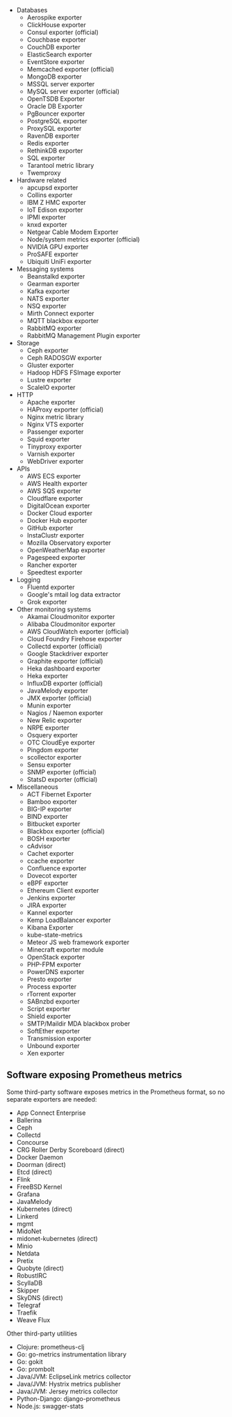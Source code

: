 

- Databases
    - Aerospike exporter
    - ClickHouse exporter
    - Consul exporter (official)
    - Couchbase exporter
    - CouchDB exporter
    - ElasticSearch exporter
    - EventStore exporter
    - Memcached exporter (official)
    - MongoDB exporter
    - MSSQL server exporter
    - MySQL server exporter (official)
    - OpenTSDB Exporter
    - Oracle DB Exporter
    - PgBouncer exporter
    - PostgreSQL exporter
    - ProxySQL exporter
    - RavenDB exporter
    - Redis exporter
    - RethinkDB exporter
    - SQL exporter
    - Tarantool metric library
    - Twemproxy
- Hardware related
    - apcupsd exporter
    - Collins exporter
    - IBM Z HMC exporter
    - IoT Edison exporter
    - IPMI exporter
    - knxd exporter
    - Netgear Cable Modem Exporter
    - Node/system metrics exporter (official)
    - NVIDIA GPU exporter
    - ProSAFE exporter
    - Ubiquiti UniFi exporter
- Messaging systems
    - Beanstalkd exporter
    - Gearman exporter
    - Kafka exporter
    - NATS exporter
    - NSQ exporter
    - Mirth Connect exporter
    - MQTT blackbox exporter
    - RabbitMQ exporter
    - RabbitMQ Management Plugin exporter
- Storage
    - Ceph exporter
    - Ceph RADOSGW exporter
    - Gluster exporter
    - Hadoop HDFS FSImage exporter
    - Lustre exporter
    - ScaleIO exporter
- HTTP
    - Apache exporter
    - HAProxy exporter (official)
    - Nginx metric library
    - Nginx VTS exporter
    - Passenger exporter
    - Squid exporter
    - Tinyproxy exporter
    - Varnish exporter
    - WebDriver exporter
- APIs
    - AWS ECS exporter
    - AWS Health exporter
    - AWS SQS exporter
    - Cloudflare exporter
    - DigitalOcean exporter
    - Docker Cloud exporter
    - Docker Hub exporter
    - GitHub exporter
    - InstaClustr exporter
    - Mozilla Observatory exporter
    - OpenWeatherMap exporter
    - Pagespeed exporter
    - Rancher exporter
    - Speedtest exporter
- Logging
    - Fluentd exporter
    - Google's mtail log data extractor
    - Grok exporter
- Other monitoring systems
    - Akamai Cloudmonitor exporter
    - Alibaba Cloudmonitor exporter
    - AWS CloudWatch exporter (official)
    - Cloud Foundry Firehose exporter
    - Collectd exporter (official)
    - Google Stackdriver exporter
    - Graphite exporter (official)
    - Heka dashboard exporter
    - Heka exporter
    - InfluxDB exporter (official)
    - JavaMelody exporter
    - JMX exporter (official)
    - Munin exporter
    - Nagios / Naemon exporter
    - New Relic exporter
    - NRPE exporter
    - Osquery exporter
    - OTC CloudEye exporter
    - Pingdom exporter
    - scollector exporter
    - Sensu exporter
    - SNMP exporter (official)
    - StatsD exporter (official)
- Miscellaneous
    - ACT Fibernet Exporter
    - Bamboo exporter
    - BIG-IP exporter
    - BIND exporter
    - Bitbucket exporter
    - Blackbox exporter (official)
    - BOSH exporter
    - cAdvisor
    - Cachet exporter
    - ccache exporter
    - Confluence exporter
    - Dovecot exporter
    - eBPF exporter
    - Ethereum Client exporter
    - Jenkins exporter
    - JIRA exporter
    - Kannel exporter
    - Kemp LoadBalancer exporter
    - Kibana Exporter
    - kube-state-metrics
    - Meteor JS web framework exporter
    - Minecraft exporter module
    - OpenStack exporter
    - PHP-FPM exporter
    - PowerDNS exporter
    - Presto exporter
    - Process exporter
    - rTorrent exporter
    - SABnzbd exporter
    - Script exporter
    - Shield exporter
    - SMTP/Maildir MDA blackbox prober
    - SoftEther exporter
    - Transmission exporter
    - Unbound exporter
    - Xen exporter

## Software exposing Prometheus metrics

Some third-party software exposes metrics in the Prometheus format, so no separate exporters are needed:

- App Connect Enterprise
- Ballerina
- Ceph
- Collectd
- Concourse
- CRG Roller Derby Scoreboard (direct)
- Docker Daemon
- Doorman (direct)
- Etcd (direct)
- Flink
- FreeBSD Kernel
- Grafana
- JavaMelody
- Kubernetes (direct)
- Linkerd
- mgmt
- MidoNet
- midonet-kubernetes (direct)
- Minio
- Netdata
- Pretix
- Quobyte (direct)
- RobustIRC
- ScyllaDB
- Skipper
- SkyDNS (direct)
- Telegraf
- Traefik
- Weave Flux

Other third-party utilities

- Clojure: prometheus-clj
- Go: go-metrics instrumentation library
- Go: gokit
- Go: prombolt
- Java/JVM: EclipseLink metrics collector
- Java/JVM: Hystrix metrics publisher
- Java/JVM: Jersey metrics collector
- Python-Django: django-prometheus
- Node.js: swagger-stats
